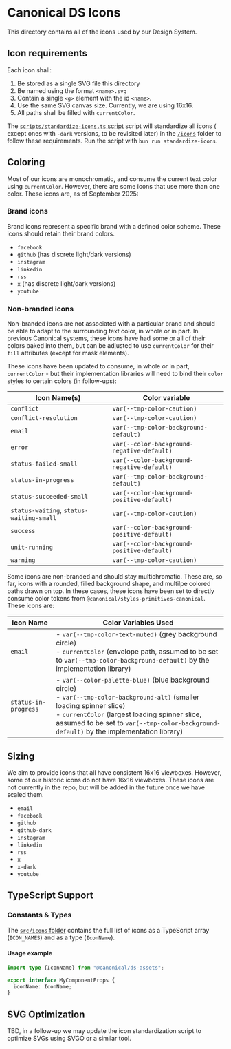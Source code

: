 # Canonical DS Icons

This directory contains all of the icons used by our Design System.

## Icon requirements

Each icon shall:

1. Be stored as a single SVG file this directory
2. Be named using the format `<name>.svg`
3. Contain a single `<g>` element with the id `<name>`.
4. Use the same SVG canvas size. Currently, we are using 16x16.
5. All paths shall be filled with `currentColor`.

The [`scripts/standardize-icons.ts` script](../scripts/standardize-icons.ts) script will standardize all icons (
except ones with `-dark` versions, to be revisited later) in the [`/icons`](../icons) folder to follow these
requirements.
Run the script with `bun run standardize-icons`.

## Coloring

Most of our icons are monochromatic, and consume the current text color using `currentColor`. 
However, there are some icons that use more than one color. These icons are, as of September 2025:

### Brand icons

Brand icons represent a specific brand with a defined color scheme. These icons should retain their brand colors.

* `facebook`
* `github` (has discrete light/dark versions)
* `instagram`
* `linkedin`
* `rss`
* `x` (has discrete light/dark versions)
* `youtube`

### Non-branded icons

Non-branded icons are not associated with a particular brand and should be able to adapt to the surrounding text color,
in whole or in part.
In previous Canonical systems, these icons have had some or all of their colors baked into them, but can be adjusted to
use `currentColor` for their `fill` attributes (except for mask elements).

These icons have been updated to consume, in whole or in part, `currentColor` - but their implementation libraries will
need to bind their `color` styles to certain colors (in follow-ups):

| Icon Name(s)                             | Color variable                             |
|------------------------------------------|--------------------------------------------|
| `conflict`                               | `var(--tmp-color-caution)`                 |
| `conflict-resolution`                    | `var(--tmp-color-caution)`                 |
| `email`                                  | `var(--tmp-color-background-default)`      |
| `error`                                  | `var(--color-background-negative-default)` |
| `status-failed-small`                    | `var(--color-background-negative-default)` |
| `status-in-progress`                     | `var(--tmp-color-background-default)`      |
| `status-succeeded-small`                 | `var(--color-background-positive-default)` |
| `status-waiting`, `status-waiting-small` | `var(--tmp-color-caution)`                 |
| `success`                                | `var(--color-background-positive-default)` |
| `unit-running`                           | `var(--color-background-positive-default)` |
| `warning`                                | `var(--tmp-color-caution)`                 |

Some icons are non-branded and should stay multichromatic. These are, so far, icons with a rounded, filled background
shape, and multilpe colored paths drawn on top. In these cases, these icons have been set to directly consume color
tokens from `@canonical/styles-primitives-canonical`. These icons are:

| Icon Name            | Color Variables Used                                                                                                                                                                                                                                                        |
|----------------------|-----------------------------------------------------------------------------------------------------------------------------------------------------------------------------------------------------------------------------------------------------------------------------|
| `email`              | - `var(--tmp-color-text-muted)` (grey background circle)<br>- `currentColor` (envelope path, assumed to be set to `var(--tmp-color-background-default)` by the implementation library)                                                                                      |
| `status-in-progress` | - `var(--color-palette-blue)` (blue background circle)<br>- `var(--tmp-color-background-alt)` (smaller loading spinner slice)<br>- `currentColor` (largest loading spinner slice, assumed to be set to `var(--tmp-color-background-default)` by the implementation library) |

## Sizing

We aim to provide icons that all have consistent 16x16 viewboxes. However, some of our historic icons do not have 16x16
viewboxes. These icons are not currently in the repo, but will be added in the future once we have scaled them.

- `email`
- `facebook`
- `github`
- `github-dark`
- `instagram`
- `linkedin`
- `rss`
- `x`
- `x-dark`
- `youtube`

## TypeScript Support

### Constants & Types

The [`src/icons` folder](../src/icons) contains the full list of icons as a TypeScript array (`ICON_NAMES`) and as a
type (`IconName`).

#### Usage example

```ts
import type {IconName} from "@canonical/ds-assets";

export interface MyComponentProps {
  iconName: IconName;
}
```

## SVG Optimization

TBD, in a follow-up we may update the icon standardization script to optimize SVGs using SVGO or a similar tool.